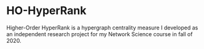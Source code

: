 # HO-HyperRank
Higher-Order HyperRank is a hypergraph centrality measure I developed as an independent research project for my Network Science course in fall of 2020.
